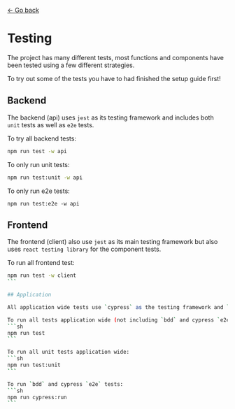 [← Go back](../README.md)

# Testing

The project has many different tests, most functions and components have been tested using a few different strategies.

To try out some of the tests you have to had finished the setup guide first!

## Backend

The backend (api) uses `jest` as its testing framework and includes both `unit` tests as well as `e2e` tests.

To try all backend tests:
```sh
npm run test -w api
```

To only run unit tests:
```sh
npm run test:unit -w api
```

To only run e2e tests:
```
npm run test:e2e -w api
```

## Frontend

The frontend (client) also use `jest` as its main testing framework but also uses `react testing library` for the component tests.

To run all frontend test:
````sh
npm run test -w client
```

## Application

All application wide tests use `cypress` as the testing framework and `cucumber` as the preprocessor.

To run all tests application wide (not including `bdd` and cypress `e2e`):
```sh
npm run test
```

To run all unit tests application wide:
```sh
npm run test:unit
```

To run `bdd` and cypress `e2e` tests:
```sh
npm run cypress:run
```
